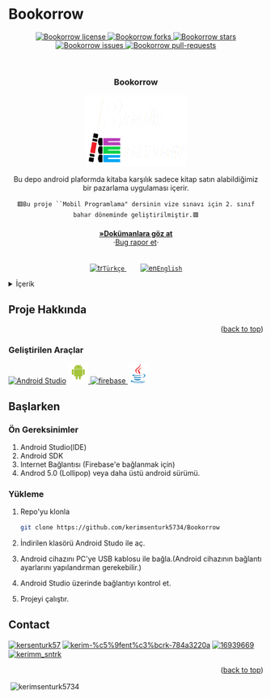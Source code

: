 # Bookorrow

<p align="center">
<a href="https://github.com/kerimsenturk5734/Bookorrow/blob/main/LICENSE.md" target="blank">
<img src="https://img.shields.io/github/license/kerimsenturk5734/Bookorrow? style=flat-square" alt="Bookorrow license" />
</a>
<a href="https://github.com/kerimsenturk5734/Bookorrow/fork" target="blank">
<img src="https://img.shields.io/github/forks/kerimsenturk5734/Bookorrow?style=flat-square" alt="Bookorrow forks"/>
</a>
<a href="https://github.com/kerimsenturk5734/Bookorrow/stargazers" target="blank">
<img src="https://img.shields.io/github/stars/kerimsenturk5734/Bookorrow?style=flat-square" alt="Bookorrow stars"/>
</a>
<a href="https://github.com/kerimsenturk5734/Bookorrow/issues" target="blank">
<img src="https://img.shields.io/github/issues/kerimsenturk5734/Bookorrow?style=flat-square" alt="Bookorrow issues"/>
</a>
<a href="https://github.com/kerimsenturk5734/Bookorrow/pulls" target="blank">
<img src="https://img.shields.io/github/issues-pr/kerimsenturk5734/Bookorrow?style=flat-square" alt="Bookorrow pull-requests"/>
</a>
</p>


<!-- PROJECT LOGO -->
<br />
<div align="center">
  
  <h3 align="center">Bookorrow</h3>

  <p align="center">
    <a href="https://github.com/kerimsenturk5734/Bookorrow">
    <img src="https://raw.githubusercontent.com/kerimsenturk5734/Bookorrow/master/logo.png" alt="Logo" width="200" height="140">
    </a>
    
   Bu depo android plaformda kitaba karşılık sadece kitap satın alabildiğimiz bir pazarlama uygulaması içerir.
    <br/>
    <div>
      ```
        🟥Bu proje ``Mobil Programlama" dersinin vize sınavı için 2. sınıf bahar döneminde geliştirilmiştir.🟥
      ```
    <div/>
    <br />
      <a href="https://github.com/kerimsenturk5734/Bookorrow"><strong> »Dokümanlara göz at</strong></a>
        <br/>
   ·<a href="https://github.com/kerimsenturk5734/Bookorrow/issues">Bug rapor et</a>·
      <br/>
      <br/><br/>
    <a href="https://github.com/kerimsenturk5734/Bookorrow/blob/master/README-tr.md" target="_blank" rel="noreferrer"> 
      <img src="https://emojigraph.org/media/twitter/flag-turkey_1f1f9-1f1f7.png" alt="tr" width="30" height="30"/>```Türkçe```
    </a> &nbsp;&nbsp;&nbsp;&nbsp;&nbsp;&nbsp;
      <a href="https://github.com/kerimsenturk5734/Bookorrow/blob/master/README.md" target="_blank" rel="noreferrer"> 
      <img src="https://preview.redd.it/68cdrlhal0hz.png?auto=webp&s=a7e6c8f70065646b72d45fc6ba12c6bb9bf56923" alt="en" width="30" height="20"/>```English```
    </a>  
</div>



<!-- TABLE OF CONTENTS -->
<div align="left">
    <details>
      <summary>İçerik</summary>
      <ol>
        <li>
          <a href="#Proje-Hakkında">Proje Hakkında</a>
          <ul>
            <li><a href="#Geliştirilen-Araçlar">Geliştirilen Araçlar</a></li>
          </ul>
        </li>
        <li>
          <a href="#başlarken">Başlarken</a>
          <ul>
            <li><a href="#Ön-Gereksinimler">Ön Gereksinimler</a></li>
            <li><a href="#Yükleme">Yükleme</a></li>
          </ul>
        </li>
        <li><a href="#iletişim">İletişim</a></li>
      </ol>
    </details>
<div/>



<!-- ABOUT THE PROJECT -->
## Proje Hakkında

<!--projeyi anlat gif olarak kullanımını göster-->
<p align="right">(<a href="#top">back to top</a>)</p>



### Geliştirilen Araçlar

<p align="left"> <a href="https://developer.android.com" target="_blank" rel="noreferrer"> <img src="https://external-content.duckduckgo.com/iu/?u=https%3A%2F%2Ftse1.mm.bing.net%2Fth%3Fid%3DOIP.8_gwrGrUsvLZ9L4WCuHUwwHaHa%26pid%3DApi&f=1" alt="Android Studio" width="40" height="40"></a> <a href="https://developer.android.com" target="_blank" rel="noreferrer"> <img src="https://raw.githubusercontent.com/devicons/devicon/master/icons/android/android-original-wordmark.svg" alt="android" width="40" height="40"/> </a> <a href="https://firebase.google.com/" target="_blank" rel="noreferrer"> <img src="https://www.vectorlogo.zone/logos/firebase/firebase-icon.svg" alt="firebase" width="40" height="40"/> </a> <a href="https://www.java.com" target="_blank" rel="noreferrer"> <img src="https://raw.githubusercontent.com/devicons/devicon/master/icons/java/java-original.svg" alt="java" width="40" height="40"/> </a> </p>



<!-- GETTING STARTED -->
## Başlarken

### Ön Gereksinimler

1. Android Studio(IDE)
2. Android SDK
3. Internet Bağlantısı (Firebase'e bağlanmak için)
4. Androd 5.0 (Lollipop) veya daha üstü android sürümü.

### Yükleme

1. Repo'yu klonla
   ```sh
   git clone https://github.com/kerimsenturk5734/Bookorrow
   ```
2. İndirilen klasörü Android Studo ile aç.
   
3. Android cihazını PC'ye USB kablosu ile bağla.(Android cihazının bağlantı ayarlarını yapılandırman gerekebilir.)
  
4. Android Studio üzerinde bağlantıyı kontrol et.
  
5. Projeyi çalıştır.
  

<!-- CONTACT -->
## Contact

<p align="left">
<a href="https://twitter.com/kersenturk57" target="blank"><img align="center" src="https://raw.githubusercontent.com/rahuldkjain/github-profile-readme-generator/master/src/images/icons/Social/twitter.svg" alt="kersenturk57" height="30" width="40" /></a>
<a href="https://www.linkedin.com/in/kerim-%c5%9fent%c3%bcrk-784a3220a/" target="blank"><img align="center" src="https://raw.githubusercontent.com/rahuldkjain/github-profile-readme-generator/master/src/images/icons/Social/linked-in-alt.svg" alt="kerim-%c5%9fent%c3%bcrk-784a3220a" height="30" width="40" /></a>
<a href="https://stackoverflow.com/users/16939669" target="blank"><img align="center" src="https://raw.githubusercontent.com/rahuldkjain/github-profile-readme-generator/master/src/images/icons/Social/stack-overflow.svg" alt="16939669" height="30" width="40" /></a>
<a href="https://www.instagram.com/kerimm_sntrk/" target="blank"><img align="center" src="https://raw.githubusercontent.com/rahuldkjain/github-profile-readme-generator/master/src/images/icons/Social/instagram.svg" alt="kerimm_sntrk" height="30" width="40" /></a>
</p>

<p align="right">(<a href="#top">back to top</a>)</p>

<p>&nbsp;<img align="center" src="https://github-readme-stats.vercel.app/api?username=kerimsenturk5734&show_icons=true&locale=en" alt="kerimsenturk5734" /></p>


